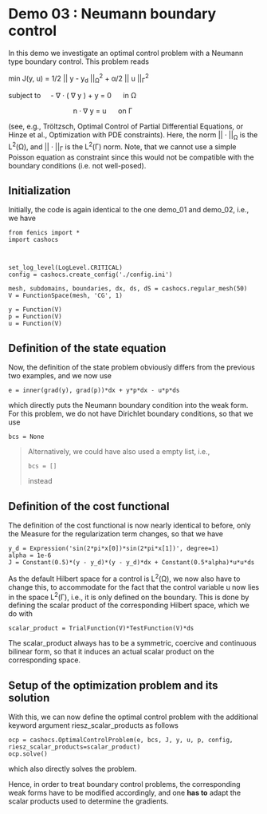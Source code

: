 Demo 03 : Neumann boundary control
==================================

In this demo we investigate an optimal control problem with
a Neumann type boundary control. This problem reads 

min J(y, u) = 1/2 || y - y<sub>d</sub> ||<sub>&Omega;</sub><sup>2</sup> + &alpha;/2  || u ||<sub>&Gamma;</sub><sup>2</sup>

subject to &nbsp;&nbsp;&nbsp;  - &nabla; &middot; ( &nabla; y  ) + y = 0 &nbsp;&nbsp;&nbsp;&nbsp; in &Omega;
 
&nbsp;&nbsp;&nbsp;&nbsp;&nbsp;&nbsp;&nbsp;&nbsp;&nbsp;&nbsp;&nbsp;&nbsp;
&nbsp;&nbsp;&nbsp;&nbsp;&nbsp;&nbsp;&nbsp;&nbsp;&nbsp;&nbsp;&nbsp;&nbsp;&nbsp;&nbsp;&nbsp;&nbsp;&nbsp;&nbsp;&nbsp;&nbsp;n &middot; &nabla; y = u &nbsp;&nbsp;&nbsp;&nbsp; on &Gamma;

(see, e.g., Tröltzsch, Optimal Control of Partial Differential Equations, 
or Hinze et al., Optimization with PDE constraints). Here,
the norm || &middot; ||<sub>&Omega;</sub> is the L<sup>2</sup>(&Omega;), and 
|| &middot; ||<sub>&Gamma;</sub> is the L<sup>2</sup>(&Gamma;) norm.
Note, that we cannot use a simple Poisson equation as constraint
since this would not be compatible with the boundary conditions
(i.e. not well-posed). 

Initialization
--------------

Initially, the code is again identical to the one demo_01 and demo_02,
i.e., we have 

    from fenics import *
    import cashocs
    
    
    
    set_log_level(LogLevel.CRITICAL)
    config = cashocs.create_config('./config.ini')
    
    mesh, subdomains, boundaries, dx, ds, dS = cashocs.regular_mesh(50)
    V = FunctionSpace(mesh, 'CG', 1)
    
    y = Function(V)
    p = Function(V)
    u = Function(V)

Definition of the state equation
--------------------------------

Now, the definition of the state problem obviously differs from the 
previous two examples, and we now use

    e = inner(grad(y), grad(p))*dx + y*p*dx - u*p*ds

which directly puts the Neumann boundary condition into the weak form.
For this problem, we do not have Dirichlet boundary conditions, so that we
use

    bcs = None

> Alternatively, we could have also used a empty list, i.e.,
>
>     bcs = []
> 
> instead

Definition of the cost functional
---------------------------------

The definition of the cost functional is now nearly identical to before,
only the Measure for the regularization term changes, so that we have

    y_d = Expression('sin(2*pi*x[0])*sin(2*pi*x[1])', degree=1)
    alpha = 1e-6
    J = Constant(0.5)*(y - y_d)*(y - y_d)*dx + Constant(0.5*alpha)*u*u*ds
   
As the default Hilbert space for a control is L<sup>2</sup>(&Omega;), we now
also have to change this, to accommodate for the fact that the control
variable u now lies in the space L<sup>2</sup>(&Gamma;), i.e., it is 
only defined on the boundary. This is done by defining the scalar
product of the corresponding Hilbert space, which we do with

    scalar_product = TrialFunction(V)*TestFunction(V)*ds

The scalar_product always has to be a symmetric, coercive and continuous
bilinear form, so that it induces an actual scalar product on the 
corresponding space. 

Setup of the optimization problem and its solution
--------------------------------------------------

With this, we can now define the optimal control problem with the 
additional keyword argument riesz_scalar_products as follows

    ocp = cashocs.OptimalControlProblem(e, bcs, J, y, u, p, config, riesz_scalar_products=scalar_product)
    ocp.solve()
    
which also directly solves the problem.

Hence, in order to treat boundary control problems, the corresponding
weak forms have to be modified accordingly, and one **has to** adapt the
scalar products used to determine the gradients.
